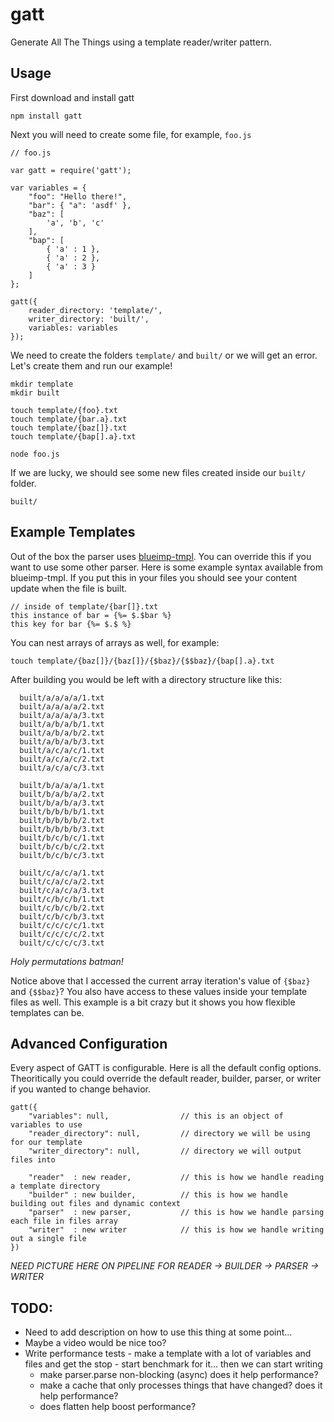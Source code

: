 # gatt

Generate All The Things using a template reader/writer pattern.

## Usage

First download and install gatt

```
npm install gatt
```

Next you will need to create some file, for example, `foo.js`

```
// foo.js

var gatt = require('gatt');

var variables = {
	"foo": "Hello there!",
	"bar": { "a": 'asdf' },
	"baz": [
		'a', 'b', 'c'
	],
	"bap": [
		{ 'a' : 1 },
		{ 'a' : 2 },
		{ 'a' : 3 }
	]
};

gatt({
	reader_directory: 'template/',
	writer_directory: 'built/',
	variables: variables
});
```

We need to create the folders `template/` and `built/` or we will get an error. Let's create them and run our example!

```
mkdir template
mkdir built

touch template/{foo}.txt
touch template/{bar.a}.txt
touch template/{baz[]}.txt
touch template/{bap[].a}.txt

node foo.js
```

If we are lucky, we should see some new files created inside our `built/` folder.

```
built/

```


## Example Templates

Out of the box the parser uses [blueimp-tmpl](https://github.com/blueimp/JavaScript-Templates). You can override this if you want to use some other parser. Here is some example syntax available from blueimp-tmpl. If you put this in your files you should see your content update when the file is built.

```
// inside of template/{bar[]}.txt
this instance of bar = {%= $.$bar %} 
this key for bar {%= $.$ %}
```

You can nest arrays of arrays as well, for example:

```
touch template/{baz[]}/{baz[]}/{$baz}/{$$baz}/{bap[].a}.txt
```

After building you would be left with a directory structure like this:

```
  built/a/a/a/a/1.txt
  built/a/a/a/a/2.txt
  built/a/a/a/a/3.txt
  built/a/b/a/b/1.txt
  built/a/b/a/b/2.txt
  built/a/b/a/b/3.txt
  built/a/c/a/c/1.txt
  built/a/c/a/c/2.txt
  built/a/c/a/c/3.txt

  built/b/a/a/a/1.txt
  built/b/a/b/a/2.txt
  built/b/a/b/a/3.txt
  built/b/b/b/b/1.txt
  built/b/b/b/b/2.txt
  built/b/b/b/b/3.txt
  built/b/c/b/c/1.txt
  built/b/c/b/c/2.txt
  built/b/c/b/c/3.txt

  built/c/a/c/a/1.txt
  built/c/a/c/a/2.txt
  built/c/a/c/a/3.txt
  built/c/b/c/b/1.txt
  built/c/b/c/b/2.txt
  built/c/b/c/b/3.txt
  built/c/c/c/c/1.txt
  built/c/c/c/c/2.txt
  built/c/c/c/c/3.txt

```

*Holy permutations batman!*

Notice above that I accessed the current array iteration's value of `{$baz}` and `{$$baz}`? You also have access to these values inside your template files as well. This example is a bit crazy but it shows you how flexible templates can be.


## Advanced Configuration

Every aspect of GATT is configurable. Here is all the default config options. Theoritically you could override
the default reader, builder, parser, or writer if you wanted to change behavior. 

```
gatt({
    "variables": null,                // this is an object of variables to use
    "reader_directory": null,         // directory we will be using for our template
    "writer_directory": null,         // directory we will output files into

    "reader"  : new reader,           // this is how we handle reading a template directory
    "builder" : new builder,          // this is how we handle building out files and dynamic context
    "parser"  : new parser,           // this is how we handle parsing each file in files array
    "writer"  : new writer            // this is how we handle writing out a single file
})
```

*NEED PICTURE HERE ON PIPELINE FOR READER -> BUILDER -> PARSER -> WRITER*



## TODO: 

* Need to add description on how to use this thing at some point...
* Maybe a video would be nice too?
* Write performance tests - make a template with a lot of variables and files and get the stop - start benchmark for it...  then we can start writing 
	- make parser.parse non-blocking (async) does it help performance?
	- make a cache that only processes things that have changed? does it help performance?
	- does flatten help boost performance?


